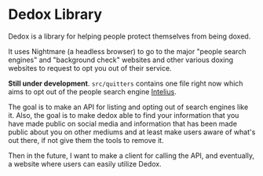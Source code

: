 # Dedox Library

Dedox is a library for helping people protect themselves from being doxed.

It uses Nightmare (a headless browser) to go to the major "people search
engines" and "background check" websites and other various doxing
websites to request to opt you out of their service.

**Still under development**. `src/quitters` contains one file right now
which aims to opt out of the people search engine
[Intelius](https://www.intelius.com/). 

The goal is to make an API for listing and opting out of search engines
like it. Also, the goal is to make dedox able to find your information
that you have made public on social media and information that has been
made public about you on other mediums and at least make users aware of
what's out there, if not give them the tools to remove it. 

Then in the future, I want to make a client for calling the API, and
eventually, a website where users can easily utilize Dedox.

